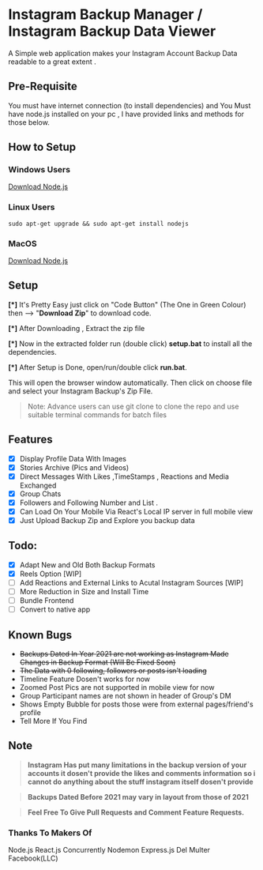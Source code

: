 # Instagram Backup Manager / Instagram Backup Data Viewer
 A Simple web application makes your Instagram Account Backup Data readable to a great extent .  

## Pre-Requisite
You must have internet connection (to install dependencies) and You Must have node.js installed on your pc , 
I have provided links and methods for those below.

## How to Setup

### Windows Users
[Download Node.js](https://nodejs.org/en/download/)

### Linux Users 
`sudo apt-get upgrade && sudo apt-get install nodejs`

### MacOS 
[Download Node.js](https://nodejs.org/en/download/)


## Setup 
**[*]** It's Pretty Easy just click on "Code Button" (The One in Green Colour) then --> "**Download Zip**" to download code.

**[*]** After Downloading , Extract the zip file  

**[*]** Now in the extracted folder run (double click) **setup.bat** to install all the dependencies.

**[*]** After Setup is Done, open/run/double click **run.bat**.

 This will open the browser window automatically. Then click on choose file and select your Instagram Backup's Zip File.

 >Note: Advance users can use git clone to clone the repo and use suitable terminal commands for batch files
 
 ## Features
- [X] Display Profile Data With Images
- [X] Stories Archive (Pics and Videos)
- [X] Direct Messages With Likes ,TimeStamps , Reactions and Media Exchanged
- [X] Group Chats 
- [X] Followers and Following Number and List .
- [X] Can Load On Your Mobile Via React's Local IP server in full mobile view 
- [X] Just Upload Backup Zip and Explore you backup data

## Todo:
- [X] Adapt New and Old Both Backup Formats
- [X] Reels Option [WIP]
- [ ] Add Reactions and External Links to Acutal Instagram Sources [WIP]
- [ ] More Reduction in Size and Install Time
- [ ] Bundle Frontend
- [ ] Convert to native app 

## Known Bugs
- ~~Backups Dated In Year 2021 are not working as Instagram Made Changes in Backup Format (Will Be Fixed Soon)~~
- ~~The Data with 0 following, followers or posts isn't loading~~
- Timeline Feature Dosen't works for now
- Zoomed Post Pics are not supported in mobile view for now 
- Group Participant names are not shown in header of Group's DM
- Shows Empty Bubble for posts those were from external pages/friend's profile
- Tell More If You Find 

## Note

> **Instagram Has put many limitations in the backup version of your accounts it dosen't provide the likes and comments information
so i cannot do anything about the stuff instagram itself dosen't provide** 

> **Backups Dated Before 2021 may vary in layout from those of 2021**

>  **Feel Free To Give Pull Requests and Comment Feature Requests.**
 
 ### Thanks To Makers Of
 Node.js React.js Concurrently Nodemon Express.js Del Multer Facebook(LLC)
 
